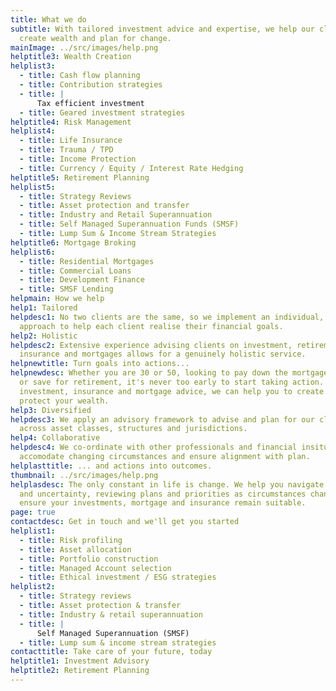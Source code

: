 ```yaml
---
title: What we do
subtitle: With tailored investment advice and expertise, we help our clients to
  create wealth and plan for change.
mainImage: ../src/images/help.png
helptitle3: Wealth Creation
helplist3:
  - title: Cash flow planning
  - title: Contribution strategies
  - title: |
      Tax efficient investment
  - title: Geared investment strategies
helptitle4: Risk Management
helplist4:
  - title: Life Insurance
  - title: Trauma / TPD
  - title: Income Protection
  - title: Currency / Equity / Interest Rate Hedging
helptitle5: Retirement Planning
helplist5:
  - title: Strategy Reviews
  - title: Asset protection and transfer
  - title: Industry and Retail Superannuation
  - title: Self Managed Superannuation Funds (SMSF)
  - title: Lump Sum & Income Stream Strategies
helptitle6: Mortgage Broking
helplist6:
  - title: Residential Mortgages
  - title: Commercial Loans
  - title: Development Finance
  - title: SMSF Lending
helpmain: How we help
help1: Tailored
helpdesc1: No two clients are the same, so we implement an individual, tailored
  approach to help each client realise their financial goals.
help2: Holistic
helpdesc2: Extensive experience advising clients on investment, retirement,
  insurance and mortgages allows for a genuinely holistic service.
helpnewtitle: Turn goals into actions...
helpnewdesc: Whether you are 30 or 50, looking to pay down the mortgage quicker
  or save for retirement, it's never too early to start taking action. With
  investment, insurance and mortgage advice, we can help you to create and
  protect your wealth.
help3: Diversified
helpdesc3: We apply an advisory framework to advise and plan for our clients
  across asset classes, structures and jurisdictions.
help4: Collaborative
helpdesc4: We co-ordinate with other professionals and financial insitutions, to
  accomodate changing circumstances and ensure alignment with plan.
helplasttitle: ... and actions into outcomes.
thumbnail: ../src/images/help.png
helplasdesc: The only constant in life is change. We help you navigate change
  and uncertainty, reviewing plans and priorities as circumstances change to
  ensure your investments, mortgage and insurance remain suitable.
page: true
contactdesc: Get in touch and we'll get you started
helplist1:
  - title: Risk profiling
  - title: Asset allocation
  - title: Portfolio construction
  - title: Managed Account selection
  - title: Ethical investment / ESG strategies
helplist2:
  - title: Strategy reviews
  - title: Asset protection & transfer
  - title: Industry & retail superannuation
  - title: |
      Self Managed Superannuation (SMSF)
  - title: Lump sum & income stream strategies
contacttitle: Take care of your future, today
helptitle1: Investment Advisory
helptitle2: Retirement Planning
---
```

